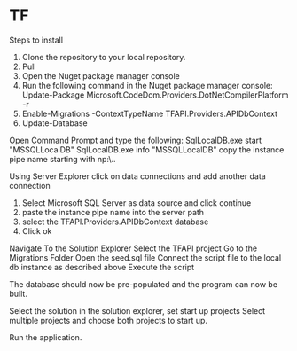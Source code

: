 # TF
Steps to install
1. Clone the repository to your local repository.
2. Pull 
3. Open the Nuget package manager console
4. Run the following command in the Nuget package manager console: 
  Update-Package Microsoft.CodeDom.Providers.DotNetCompilerPlatform -r
5. Enable-Migrations -ContextTypeName TFAPI.Providers.APIDbContext
6. Update-Database

Open Command Prompt and type the following:
SqlLocalDB.exe start "MSSQLLocalDB"
SqlLocalDB.exe info "MSSQLLocalDB"
copy the instance pipe name starting with np:\\..

Using Server Explorer click on data connections
  and add another data connection
  1. Select Microsoft SQL Server as data source and click continue
  2. paste the instance pipe name into the server path
  3. select the TFAPI.Providers.APIDbContext database
  4. Click ok

Navigate To the Solution Explorer
  Select the TFAPI project
  Go to the Migrations Folder
  Open the seed.sql file
  Connect the script file to the local db instance as described above
  Execute the script
  
  The database should now be pre-populated and the program can now be built.
  
 Select the solution in the solution explorer, set start up projects
 Select multiple projects and choose both projects to start up.
 
Run the application.
  
